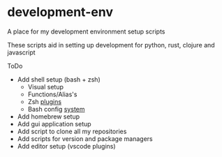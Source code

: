 # development-env
A place for my development environment setup scripts

These scripts aid in setting up development for python, rust, clojure and javascript

ToDo
- Add shell setup (bash + zsh)
  - Visual setup
  - Functions/Alias's
  - Zsh [plugins](https://grml.org/zsh/zsh-lovers.html)
  - Bash config [system](https://starship.rs/)
- Add homebrew setup
- Add gui application setup
- Add script to clone all my repositories
- Add scripts for version and package managers
- Add editor setup (vscode plugins)

